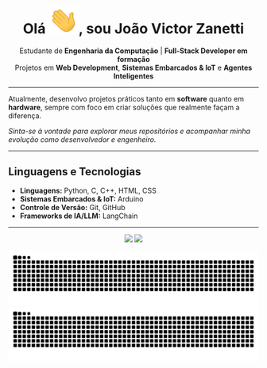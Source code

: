 <h1 align="center">Olá <img src="assets/hello.gif" width="60">, sou João Victor Zanetti</h1>

<p align="center">
  Estudante de <b>Engenharia da Computação</b> | <b>Full-Stack Developer em formação</b><br>
  Projetos em <b>Web Development</b>, <b>Sistemas Embarcados & IoT</b> e <b>Agentes Inteligentes</b>
</p>

---

Atualmente, desenvolvo projetos práticos tanto em **software** quanto em **hardware**, sempre com foco em criar soluções que realmente façam a diferença.

*Sinta-se à vontade para explorar meus repositórios e acompanhar minha evolução como desenvolvedor e engenheiro.*

---

## Linguagens e Tecnologias

- **Linguagens:** Python, C, C++, HTML, CSS  
- **Sistemas Embarcados & IoT:** Arduino  
- **Controle de Versão:** Git, GitHub  
- **Frameworks de IA/LLM:** LangChain

---

<p align="center">
  <img 
    height="180em" 
    src="https://github-readme-stats.vercel.app/api?username=joaovzanetti&show_icons=true&theme=github_dark&include_all_commits=true&count_private=true" 
  />
  <img 
    height="180em" 
    src="https://github-readme-stats.vercel.app/api/top-langs/?username=joaovzanetti&theme=github_dark&layout=donut&custom_title=Tecnologias&langs_count=6" 
  />
</p>

![Snake animation - light](https://raw.githubusercontent.com/joaovzanetti/joaovzanetti/output/github-contribution-grid-snake.svg#gh-light-mode-only)
![Snake animation - dark](https://raw.githubusercontent.com/joaovzanetti/joaovzanetti/output/github-contribution-grid-snake-dark.svg#gh-dark-mode-only)
